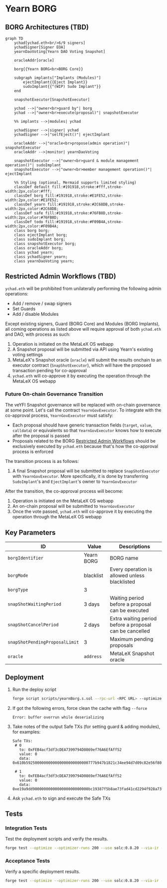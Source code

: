 # Yearn BORG

## BORG Architectures (TBD)

```mermaid
graph TD
    ychad[ychad.eth<br/>6/9 signers]
    ychadSigner[Signer EOA]
    yearnDaoVoting[Yearn DAO Voting Snapshot]
    
    oracleAddr[oracle]
    
    borg{{Yearn BORG<br>BORG Core}}

    subgraph implants["Implants (Modules)"]
        ejectImplant{{Eject Implant}}
        sudoImplant{{"(WIP) Sudo Implant"}}
    end
     
    snapshotExecutor[SnapshotExecutor]

    ychad -->|"owner<br>guard by"| borg
    ychad -->|"owner<br>execute(proposal)"| snapshotExecutor
    
    %% implants -->|modules| ychad
    
    ychadSigner -->|signer| ychad
    ychadSigner -->|"selfEject()"| ejectImplant

    oracleAddr -->|"oracle<br>propose(admin operation)"| snapshotExecutor      
    oracleAddr -->|monitor| yearnDaoVoting
    
    snapshotExecutor -->|"owner<br>guard & module management operation()"| sudoImplant
    snapshotExecutor -->|"owner<br>member management operation()"| ejectImplant
    
    %% Styling (optional, Mermaid supports limited styling)
    classDef default fill:#191918,stroke:#fff,stroke-width:2px,color:#fff;
    classDef borg fill:#191918,stroke:#E1FE52,stroke-width:2px,color:#E1FE52;
    classDef yearn fill:#191918,stroke:#2C68DB,stroke-width:2px,color:#2C68DB;
    classDef safe fill:#191918,stroke:#76FB8D,stroke-width:2px,color:#76FB8D;
    classDef todo fill:#191918,stroke:#F09B4A,stroke-width:2px,color:#F09B4A;
    class borg borg;
    class ejectImplant borg;
    class sudoImplant borg;
    class snapshotExecutor borg;
    class oracleAddr borg;
    class ychad yearn;
    class ychadSigner yearn;
    class yearnDaoVoting yearn;
```

## Restricted Admin Workflows (TBD)

`ychad.eth` will be prohibited from unilaterally performing the following admin operations:

- Add / remove / swap signers
- Set Guards
- Add / disable Modules

Except existing signers, Guard (BORG Core) and Modules (BORG Implants), 
all coming operations as listed above will require approval of both `ychad.eth` and DAO, with process as such:

1. Operation is initiated on the MetaLeX OS webapp
2. A Snapshot proposal will be submitted via API using Yearn's existing voting settings
3. MetaLeX's Snapshot oracle (`oracle`) will submit the results onchain to an executor contract (`SnapShotExecutor`), which will have the proposed transaction pending for co-approval
4. `ychad.eth` will co-approve it by executing the operation through the MetaLeX OS webapp

### Future On-chain Governance Transition

The veYFI Snapshot governance will be replaced with on-chain governance at some point. Let's call the contract `YearnGovExecutor`. 
To integrate with the co-approval process, `YearnGovExecutor` must satisfy:
- Each proposal should have generic transaction fields (`target`, `value`, `calldata`) or equivalents so that `YearnGovExecutor` knows how to execute after the proposal is passed
- Proposals related to the BORG [Restricted Admin Workflows](#restricted-admin-workflows-tbd) should be exclusively executed by `ychad.eth` because that's how the co-approval process is enforced

The transition process is as follows:

1. A final Snapshot proposal will be submitted to replace `SnapShotExecutor` with `YearnGovExecutor`. 
   More specifically, it is done by transferring `SudoImplant`'s and `EjectImplant`'s owner to `YearnGovExecutor`

After the transition, the co-approval process will become:

1. Operation is initiated on the MetaLeX OS webapp
2. An on-chain proposal will be submitted to `YearnGovExecutor`
3. Once the vote passed, `ychad.eth` will co-approve it by executing the operation through the MetaLeX OS webapp 

## Key Parameters

| ID                             | Value      | Descriptions                                            |
|--------------------------------|------------|---------------------------------------------------------|
| `borgIdentifier`               | Yearn BORG | BORG name                                               |
| `borgMode`                     | blacklist  | Every operation is allowed unless blacklisted           |
| `borgType`                     | 3          |                                                         |
| `snapShotWaitingPeriod`        | 3 days     | Waiting period before a proposal can be executed        |
| `snapShotCancelPeriod`         | 2 days     | Extra waiting period before a proposal can be cancelled |
| `snapShotPendingProposalLimit` | 3          | Maximum pending proposals                               |
| `oracle`                       | `address`  | MetaLeX Snapshot oracle                                 |

## Deployment

1. Run the deploy script
   ```bash
   forge script scripts/yearnBorg.s.sol --rpc-url <RPC URL> --optimize --optimizer-runs 200 --use solc:0.8.20 --via-ir --broadcast
   ```

2. If got the following errors, force clean the cache with flag `--force`
   ```
   Error: buffer overrun while deserializing
   ```      
   
3. Take notes of the output Safe TXs (for setting guard & adding modules), for examples:
   ```
   Safe TXs:
    # 0
      to: 0xFEB4acf3df3cDEA7399794D0869ef76A6EfAff52
      value: 0
      data:
   0x610b5925000000000000000000000000777b947b1821c34ee94d7d09c82e56f8008a0e08

    # 1
      to: 0xFEB4acf3df3cDEA7399794D0869ef76A6EfAff52
      value: 0
      data:
   0xe19a9dd9000000000000000000000000bc19387f5b8ae73fad41cd2294f928a735c60534
   ```   
4. Ask `ychad.eth` to sign and execute the Safe TXs 

## Tests

### Integration Tests

Test the deployment scripts and verify the results.

```bash
forge test --optimize --optimizer-runs 200 --use solc:0.8.20 --via-ir --fork-url <eth-mainnet-archive-endpoint> --fork-block-number 22268905 --mc YearnBorgTest   
```

### Acceptance Tests

Verify a specific deployment results.

```bash
forge test --optimize --optimizer-runs 200 --use solc:0.8.20 --via-ir --fork-url <eth-mainnet-archive-endpoint> --fork-block-number <deployment-block-number> --mc YearnBorgAcceptanceTest   
```
